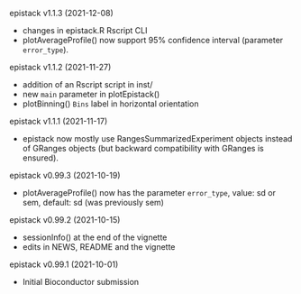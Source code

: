 epistack v1.1.3 (2021-12-08)
+ changes in epistack.R Rscript CLI
+ plotAverageProfile() now support 95% confidence interval 
(parameter `error_type`).

epistack v1.1.2 (2021-11-27)
+ addition of an Rscript script in inst/
+ new `main` parameter in plotEpistack()
+ plotBinning() `Bins` label in horizontal orientation

epistack v1.1.1 (2021-11-17)
+ epistack now mostly use RangesSummarizedExperiment objects instead of GRanges
objects (but backward compatibility with GRanges is ensured).

epistack v0.99.3 (2021-10-19)
+ plotAverageProfile() now has the parameter `error_type`, value: sd or sem,
default: sd (was previously sem)

epistack v0.99.2 (2021-10-15)
+ sessionInfo() at the end of the vignette
+ edits in NEWS, README and the vignette

epistack v0.99.1 (2021-10-01)
+ Initial Bioconductor submission
